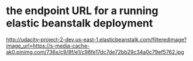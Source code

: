 # the endpoint URL for a running elastic beanstalk deployment  

http://udacity-project-2-dev.us-east-1.elasticbeanstalk.com/filteredimage?image_url=https://s-media-cache-ak0.pinimg.com/736x/c9/8f/e1/c98fe17dc7de72bb29c34a0c79ef5762.jpg


